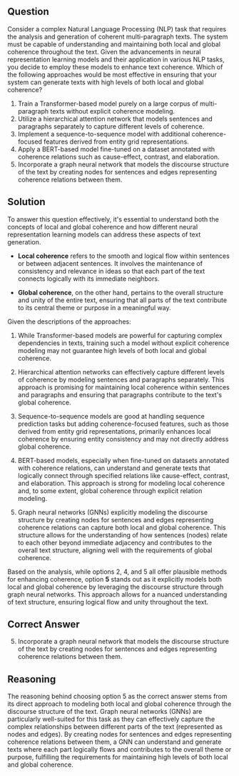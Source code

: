 ## Question

Consider a complex Natural Language Processing (NLP) task that requires the analysis and generation of coherent multi-paragraph texts. The system must be capable of understanding and maintaining both local and global coherence throughout the text. Given the advancements in neural representation learning models and their application in various NLP tasks, you decide to employ these models to enhance text coherence. Which of the following approaches would be most effective in ensuring that your system can generate texts with high levels of both local and global coherence?

1. Train a Transformer-based model purely on a large corpus of multi-paragraph texts without explicit coherence modeling.
2. Utilize a hierarchical attention network that models sentences and paragraphs separately to capture different levels of coherence.
3. Implement a sequence-to-sequence model with additional coherence-focused features derived from entity grid representations.
4. Apply a BERT-based model fine-tuned on a dataset annotated with coherence relations such as cause-effect, contrast, and elaboration.
5. Incorporate a graph neural network that models the discourse structure of the text by creating nodes for sentences and edges representing coherence relations between them.

## Solution

To answer this question effectively, it's essential to understand both the concepts of local and global coherence and how different neural representation learning models can address these aspects of text generation.

- **Local coherence** refers to the smooth and logical flow within sentences or between adjacent sentences. It involves the maintenance of consistency and relevance in ideas so that each part of the text connects logically with its immediate neighbors.
  
- **Global coherence**, on the other hand, pertains to the overall structure and unity of the entire text, ensuring that all parts of the text contribute to its central theme or purpose in a meaningful way.

Given the descriptions of the approaches:

1. While Transformer-based models are powerful for capturing complex dependencies in texts, training such a model without explicit coherence modeling may not guarantee high levels of both local and global coherence.

2. Hierarchical attention networks can effectively capture different levels of coherence by modeling sentences and paragraphs separately. This approach is promising for maintaining local coherence within sentences and paragraphs and ensuring that paragraphs contribute to the text's global coherence.

3. Sequence-to-sequence models are good at handling sequence prediction tasks but adding coherence-focused features, such as those derived from entity grid representations, primarily enhances local coherence by ensuring entity consistency and may not directly address global coherence.

4. BERT-based models, especially when fine-tuned on datasets annotated with coherence relations, can understand and generate texts that logically connect through specified relations like cause-effect, contrast, and elaboration. This approach is strong for modeling local coherence and, to some extent, global coherence through explicit relation modeling.

5. Graph neural networks (GNNs) explicitly modeling the discourse structure by creating nodes for sentences and edges representing coherence relations can capture both local and global coherence. This structure allows for the understanding of how sentences (nodes) relate to each other beyond immediate adjacency and contributes to the overall text structure, aligning well with the requirements of global coherence.

Based on the analysis, while options 2, 4, and 5 all offer plausible methods for enhancing coherence, option **5** stands out as it explicitly models both local and global coherence by leveraging the discourse structure through graph neural networks. This approach allows for a nuanced understanding of text structure, ensuring logical flow and unity throughout the text.

## Correct Answer

5. Incorporate a graph neural network that models the discourse structure of the text by creating nodes for sentences and edges representing coherence relations between them.

## Reasoning

The reasoning behind choosing option 5 as the correct answer stems from its direct approach to modeling both local and global coherence through the discourse structure of the text. Graph neural networks (GNNs) are particularly well-suited for this task as they can effectively capture the complex relationships between different parts of the text (represented as nodes and edges). By creating nodes for sentences and edges representing coherence relations between them, a GNN can understand and generate texts where each part logically flows and contributes to the overall theme or purpose, fulfilling the requirements for maintaining high levels of both local and global coherence.